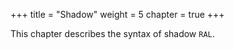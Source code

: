 +++
title = "Shadow"
weight = 5
chapter = true
+++

This chapter describes the syntax of shadow `RAL`.

